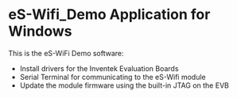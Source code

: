 # eS-Wifi_Demo Application for Windows
This is the eS-WiFi Demo software:
  * Install drivers for the Inventek Evaluation Boards
  * Serial Terminal for communicating to the eS-Wifi module
  * Update the module firmware using the built-in JTAG on the EVB
